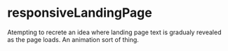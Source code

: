 # responsiveLandingPage

Atempting to recrete an idea where landing page text is 
gradualy revealed as the page loads.
An animation sort of thing.